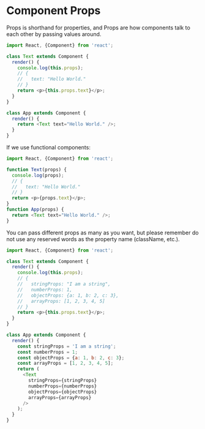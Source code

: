 # Component Props

Props is shorthand for properties, and Props are how components talk to each other by passing values around.

```js
import React, {Component} from 'react';

class Text extends Component {
  render() {
    console.log(this.props);
    // {
    //   text: "Hello World."
    // }
    return <p>{this.props.text}</p>;
  }
}

class App extends Component {
  render() {
    return <Text text="Hello World." />;
  }
}
```

If we use functional components:

```js
import React, {Component} from 'react';

function Text(props) {
  console.log(props);
  // {
  //   text: "Hello World."
  // }
  return <p>{props.text}</p>;
}
function App(props) {
  return <Text text="Hello World." />;
}
```

You can pass different props as many as you want, but please remember do not use any reserved words as the property name (className, etc.).

```js
import React, {Component} from 'react';

class Text extends Component {
  render() {
    console.log(this.props);
    // {
    //   stringProps: "I am a string",
    //   numberProps: 1,
    //   objectProps: {a: 1, b: 2, c: 3},
    //   arrayProps: [1, 2, 3, 4, 5]
    // }
    return <p>{this.props.text}</p>;
  }
}

class App extends Component {
  render() {
    const stringProps = 'I am a string';
    const numberProps = 1;
    const objectProps = {a: 1, b: 2, c: 3};
    const arrayProps = [1, 2, 3, 4, 5];
    return (
      <Text
        stringProps={stringProps}
        numberProps={numberProps}
        objectProps={objectProps}
        arrayProps={arrayProps}
      />
    );
  }
}
```
